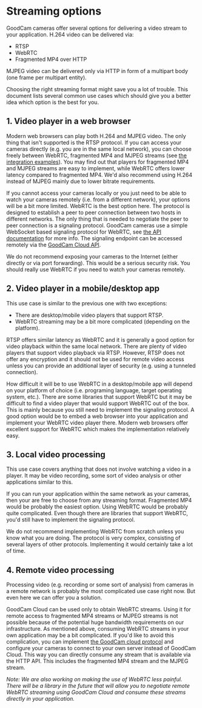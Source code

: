 # Streaming options

GoodCam cameras offer several options for delivering a video stream to your
application. H.264 video can be delivered via:

* RTSP
* WebRTC
* Fragmented MP4 over HTTP

MJPEG video can be delivered only via HTTP in form of a multipart body (one
frame per multipart entity).

Choosing the right streaming format might save you a lot of trouble. This
document lists several common use cases which should give you a better idea
which option is the best for you.

## 1. Video player in a web browser

Modern web browsers can play both H.264 and MJPEG video. The only thing that
isn't supported is the RTSP protocol. If you can access your cameras directly
(e.g. you are in the same local network), you can choose freely between WebRTC,
fragmented MP4 and MJPEG streams (see
[the integration examples](../README.md#integration-examples)). You may find
out that players for fragmented MP4 and MJPEG streams are easy to implement,
while WebRTC offers lower latency compared to fragmented MP4. We'd also
recommend using H.264 instead of MJPEG mainly due to lower bitrate
requirements.

If you cannot access your cameras locally or you just need to be able to watch
your cameras remotely (i.e. from a different network), your options will be a
bit more limited. WebRTC is the best option here. The protocol is designed to
establish a peer to peer connection between two hosts in different networks.
The only thing that is needed to negotiate the peer to peer connection is a
signaling protocol. GoodCam cameras use a simple WebSocket based signaling
protocol for WebRTC, see
[the API documentation](https://goodcam.github.io/goodcam-api/#tag/streaming/operation/web-rtc-signaling)
for more info. The signaling endpoint can be accessed remotely via the
[GoodCam Cloud API](https://goodcam.github.io/goodcam-api/cloud.html).

We do not recommend exposing your cameras to the Internet (either directly or
via port forwarding). This would be a serious security risk. You should really
use WebRTC if you need to watch your cameras remotely.

## 2. Video player in a mobile/desktop app

This use case is similar to the previous one with two exceptions:

* There are desktop/mobile video players that support RTSP.
* WebRTC streaming may be a bit more complicated (depending on the platform).

RTSP offers similar latency as WebRTC and it is generally a good option for
video playback within the same local network. There are plenty of video players
that support video playback via RTSP. However, RTSP does not offer any
encryption and it should not be used for remote video access unless you can
provide an additional layer of security (e.g. using a tunneled connection).

How difficult it will be to use WebRTC in a desktop/mobile app will depend on
your platform of choice (i.e. programing language, target operating system,
etc.). There are some libraries that support WebRTC but it may be difficult to
find a video player that would support WebRTC out of the box. This is mainly
because you still need to implement the signaling protocol. A good option would
be to embed a web browser into your application and implement your WebRTC video
player there. Modern web browsers offer excellent support for WebRTC which
makes the implementation relatively easy.

## 3. Local video processing

This use case covers anything that does not involve watching a video in a
player. It may be video recording, some sort of video analysis or other
applications similar to this.

If you can run your application within the same network as your cameras, then
your are free to choose from any streaming format. Fragmented MP4 would be
probably the easiest option. Using WebRTC would be probably quite complicated.
Even though there are libraries that support WebRTC, you'd still have to
implement the signaling protocol.

We do not recommend implementing WebRTC from scratch unless you know what you
are doing. The protocol is very complex, consisting of several layers of other
protocols. Implementing it would certainly take a lot of time.

## 4. Remote video processing

Processing video (e.g. recording or some sort of analysis) from cameras in a
remote network is probably the most complicated use case right now. But even
here we can offer you a solution.

GoodCam Cloud can be used only to obtain WebRTC streams. Using it for remote
access to fragmented MP4 streams or MJPEG streams is not possible because of
the potential huge bandwidth requirements on our infrastructure. As mentioned
above, consuming WebRTC streams in your own application may be a bit
complicated. If you'd like to avoid this complication, you can implement
[the GoodCam cloud protocol](./cloud-server.md) and configure your cameras to
connect to your own server instead of GoodCam Cloud. This way you can directly
consume any stream that is available via the HTTP API. This includes the
fragmented MP4 stream and the MJPEG stream.

_Note: We are also working on making the use of WebRTC less painful. There will
be a library in the future that will allow you to negotiate remote WebRTC
streaming using GoodCam Cloud and consume these streams directly in your
application._
